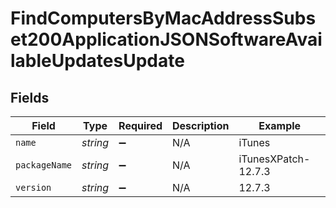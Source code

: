 # FindComputersByMacAddressSubset200ApplicationJSONSoftwareAvailableUpdatesUpdate


## Fields

| Field               | Type                | Required            | Description         | Example             |
| ------------------- | ------------------- | ------------------- | ------------------- | ------------------- |
| `name`              | *string*            | :heavy_minus_sign:  | N/A                 | iTunes              |
| `packageName`       | *string*            | :heavy_minus_sign:  | N/A                 | iTunesXPatch-12.7.3 |
| `version`           | *string*            | :heavy_minus_sign:  | N/A                 | 12.7.3              |
